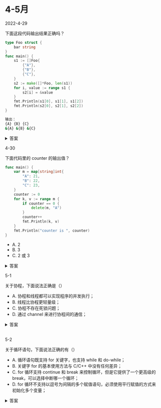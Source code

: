 # 4-5月

2022-4-29

下面这段代码输出结果正确吗？

```go
type Foo struct {
	bar string
}
func main() {
	s1 := []Foo{
		{"A"},
		{"B"},
		{"C"},
	}
	s2 := make([]*Foo, len(s1))
	for i, value := range s1 {
		s2[i] = &value
	}
	fmt.Println(s1[0], s1[1], s1[2])
	fmt.Println(s2[0], s2[1], s2[2])
}
```

```bash
输出：
{A} {B} {C}
&{A} &{B} &{C}
```

<details>

<summary>答案</summary>

参考答案及解析：s2 的输出结果错误。

s2 的输出是 `&{C} &{C} &{C}`，在前面题目我们提到过，for range 使用短变量声明(:=)的形式迭代变量时，变量 i、value 在每次循环体中都会被重用，而不是重新声明。所以 s2 每次填充的都是临时变量 value 的地址，而在最后一次循环中，value 被赋值为{c}。因此，s2 输出的时候显示出了三个 &{c}。

可行的解决办法如下：

```go
for i := range s1 {
    s2[i] = &s1[i]
}
```

</details>



4-30

下面代码里的 counter 的输出值？

```go
func main() {
	var m = map[string]int{
		"A": 21,
		"B": 22,
		"C": 23,
	}
	counter := 0
	for k, v := range m {
		if counter == 0 {
			delete(m, "A")
		}
		counter++
		fmt.Println(k, v)
	}
	fmt.Println("counter is ", counter)
}
```

* A. 2
* B. 3
* C. 2 或 3

<details>

<summary>答案</summary>

参考答案：C。

解析 ： for range map 是无序的，如果第一次循环到 A，则输出 3；否则输出 2。

代码实现：[https://replit.com/@Vooce/2022-4-30#main.go](https://replit.com/@Vooce/2022-4-30#main.go)

</details>



5-1

关于协程，下面说法正确是（）

* A. 协程和线程都可以实现程序的并发执行；
* B. 线程比协程更轻量级；
* C. 协程不存在死锁问题；
* D. 通过 channel 来进行协程间的通信；

<details>

<summary>答案</summary>

参考答案及解析：AD。

</details>

\
5-2

关于循环语句，下面说法正确的有（）

* A. 循环语句既支持 for 关键字，也支持 while 和 do-while；
* B. 关键字 for 的基本使用方法与 C/C++ 中没有任何差异；
* C. for 循环支持 continue 和 break 来控制循环，但是它提供了一个更高级的 break，可以选择中断哪一个循环；
* D. for 循环不支持以逗号为间隔的多个赋值语句，必须使用平行赋值的方式来初始化多个变量；

<details>

<summary>答案</summary>

参考答案及解析：CD。

</details>
